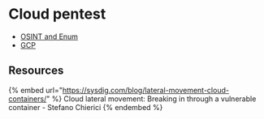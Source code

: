 # Cloud pentest

- [OSINT and Enum](../OSINT/cloud.md)
- [GCP](gcp.md)

## Resources

{% embed url="https://sysdig.com/blog/lateral-movement-cloud-containers/" %} Cloud lateral movement: Breaking in through a vulnerable container - Stefano Chierici {% endembed %}  
